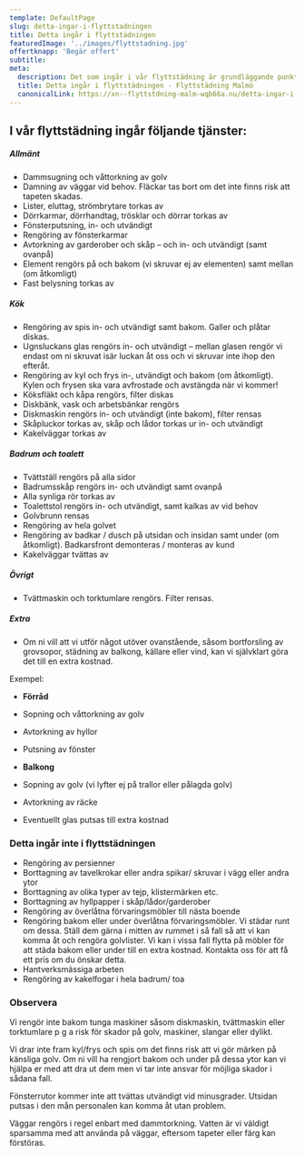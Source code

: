 ```yaml
---
template: DefaultPage
slug: detta-ingar-i-flyttstadningen
title: Detta ingår i flyttstädningen
featuredImage: '../images/flyttstadning.jpg'
offertknapp: 'Begär offert'
subtitle:
meta:
  description: Det som ingår i vår flyttstädning är grundläggande punkter såsom rengöring av ugn, spis, kyl och frys, badrum men även fönsterputsning.
  title: Detta ingår i flyttstädningen - Flyttstädning Malmö
  canonicalLink: https://xn--flyttstdning-malm-wqb66a.nu/detta-ingar-i-flyttstadningen/
---
```


## I vår flyttstädning ingår följande tjänster:

##### Allmänt

- Dammsugning och våttorkning av golv
- Damning av väggar vid behov. Fläckar tas bort om det inte finns risk att tapeten skadas.
- Lister, eluttag, strömbrytare torkas av
- Dörrkarmar, dörrhandtag, trösklar och dörrar torkas av
- Fönsterputsning, in- och utvändigt
- Rengöring av fönsterkarmar
- Avtorkning av garderober och skåp – och in- och utvändigt (samt ovanpå)
- Element rengörs på och bakom (vi skruvar ej av elementen) samt mellan (om åtkomligt)
- Fast belysning torkas av

##### Kök

- Rengöring av spis in- och utvändigt samt bakom. Galler och plåtar diskas. 
- Ugnsluckans glas rengörs in- och utvändigt – mellan glasen rengör vi endast om ni skruvat isär luckan åt oss och vi skruvar inte ihop den efteråt.
- Rengöring av kyl och frys in-, utvändigt och bakom (om åtkomligt). Kylen och frysen ska vara avfrostade och avstängda när vi kommer!
- Köksfläkt och kåpa rengörs, filter diskas
- Diskbänk, vask och arbetsbänkar rengörs
- Diskmaskin rengörs in- och utvändigt (inte bakom), filter rensas
- Skåpluckor torkas av, skåp och lådor torkas ur in- och utvändigt
- Kakelväggar torkas av

##### Badrum och toalett

- Tvättställ rengörs på alla sidor
- Badrumsskåp rengörs in- och utvändigt samt ovanpå
- Alla synliga rör torkas av
- Toalettstol rengörs in- och utvändigt, samt kalkas av vid behov
- Golvbrunn rensas
- Rengöring av hela golvet
- Rengöring av badkar / dusch på utsidan och insidan samt under (om åtkomligt). Badkarsfront demonteras / monteras av kund
- Kakelväggar tvättas av

##### Övrigt

- Tvättmaskin och torktumlare rengörs. Filter rensas.

##### Extra

- Om ni vill att vi utför något utöver ovanstående, såsom bortforsling av grovsopor, städning av balkong, källare eller vind, kan vi självklart göra det till en extra kostnad.

Exempel: 

- **Förråd**
- Sopning och våttorkning av golv
- Avtorkning av hyllor
- Putsning av fönster

- **Balkong**
- Sopning av golv (vi lyfter ej på trallor eller pålagda golv)
- Avtorkning av räcke
- Eventuellt glas putsas till extra kostnad

### Detta ingår inte i flyttstädningen

- Rengöring av persienner
- Borttagning av tavelkrokar eller andra spikar/ skruvar i vägg eller andra ytor
- Borttagning av olika typer av tejp, klistermärken etc.
- Borttagning av hyllpapper i skåp/lådor/garderober
- Rengöring av överlåtna förvaringsmöbler till nästa boende
- Rengöring bakom eller under överlåtna förvaringsmöbler. Vi städar runt om dessa. Ställ dem gärna i mitten av rummet i så fall så att vi kan komma åt och rengöra golvlister. Vi kan i vissa fall flytta på möbler för att städa bakom eller under till en extra kostnad. Kontakta oss för att få ett pris om du önskar detta.
- Hantverksmässiga arbeten
- Rengöring av kakelfogar i hela badrum/ toa

### Observera

Vi rengör inte bakom tunga maskiner såsom diskmaskin, tvättmaskin eller torktumlare p g a risk för skador på golv, maskiner, slangar eller dylikt.

Vi drar inte fram kyl/frys och spis om det finns risk att vi gör märken på känsliga golv. Om ni vill ha rengjort bakom och under på dessa ytor kan vi hjälpa er med att dra ut dem men vi tar inte ansvar för möjliga skador i sådana fall.

Fönsterrutor kommer inte att tvättas utvändigt vid minusgrader. Utsidan putsas i den mån personalen kan komma åt utan problem.

Väggar rengörs i regel enbart med dammtorkning. Vatten är vi väldigt sparsamma med att använda på väggar, eftersom tapeter eller färg kan förstöras.